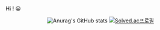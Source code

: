Hi ! 😀
<dr>
<dr>
<dr>

<div align="center"

![Anurag's GitHub stats](https://github-readme-stats.vercel.app/api?username=SeungHoP&show_icons=true&theme=radical)
[![Solved.ac프로필](http://mazassumnida.wtf/api/v2/generate_badge?boj=odyssey)](https://solved.ac/odyssey)

</div>

